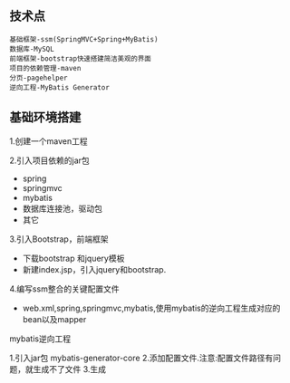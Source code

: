 ## 技术点

    基础框架-ssm(SpringMVC+Spring+MyBatis)
    数据库-MySQL
    前端框架-bootstrap快速搭建简洁美观的界面
    项目的依赖管理-maven
    分页-pagehelper
    逆向工程-MyBatis Generator

## 基础环境搭建

1.创建一个maven工程

2.引入项目依赖的jar包
    
- spring
- springmvc
- mybatis
- 数据库连接池，驱动包
- 其它

3.引入Bootstrap，前端框架 
- 下载bootstrap 和jquery模板
- 新建index.jsp，引入jquery和bootstrap.

4.编写ssm整合的关键配置文件
- web.xml,spring,springmvc,mybatis,使用mybatis的逆向工程生成对应的bean以及mapper

 mybatis逆向工程
    
1.引入jar包 mybatis-generator-core
2.添加配置文件.注意:配置文件路径有问题，就生成不了文件
3.生成
